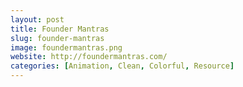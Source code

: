 ```yaml
---
layout: post
title: Founder Mantras
slug: founder-mantras
image: foundermantras.png
website: http://foundermantras.com/
categories: [Animation, Clean, Colorful, Resource]
---
```

